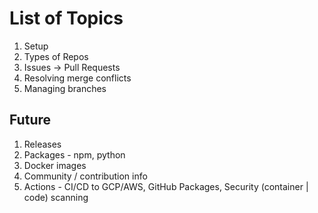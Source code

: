 # List of Topics

1. Setup
2. Types of Repos
3. Issues -> Pull Requests
4. Resolving merge conflicts
5. Managing branches

## Future

1. Releases
2. Packages - npm, python
3. Docker images
4. Community / contribution info
5. Actions - CI/CD to GCP/AWS, GitHub Packages, Security (container | code) scanning
